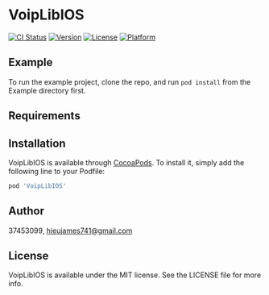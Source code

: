 # VoipLibIOS

[![CI Status](https://img.shields.io/travis/37453099/VoipLibIOS.svg?style=flat)](https://travis-ci.org/37453099/VoipLibIOS)
[![Version](https://img.shields.io/cocoapods/v/VoipLibIOS.svg?style=flat)](https://cocoapods.org/pods/VoipLibIOS)
[![License](https://img.shields.io/cocoapods/l/VoipLibIOS.svg?style=flat)](https://cocoapods.org/pods/VoipLibIOS)
[![Platform](https://img.shields.io/cocoapods/p/VoipLibIOS.svg?style=flat)](https://cocoapods.org/pods/VoipLibIOS)

## Example

To run the example project, clone the repo, and run `pod install` from the Example directory first.

## Requirements

## Installation

VoipLibIOS is available through [CocoaPods](https://cocoapods.org). To install
it, simply add the following line to your Podfile:

```ruby
pod 'VoipLibIOS'
```

## Author

37453099, hieujames741@gmail.com

## License

VoipLibIOS is available under the MIT license. See the LICENSE file for more info.
